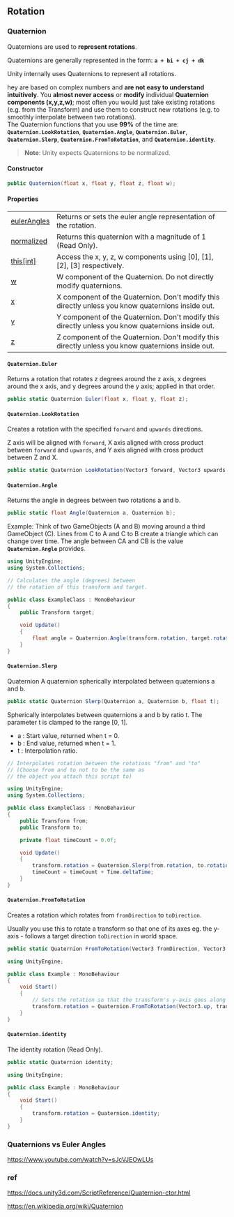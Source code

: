 ## Rotation

### Quaternion
Quaternions are used to **represent rotations**. 

Quaternions are generally represented in the form: **`a + bi + cj + dk`**

Unity internally uses Quaternions to represent all rotations.

hey are based on complex numbers and **are not easy to understand intuitively**. 
You **almost never access** or **modify** individual **Quaternion components (x,y,z,w)**; 
most often you would just take existing rotations (e.g. from the Transform) and use them to construct new rotations (e.g. to smoothly interpolate between two rotations). \
The Quaternion functions that you use **99%** of the time are: **`Quaternion.LookRotation`**, **`Quaternion.Angle`**, **`Quaternion.Euler`**, 
**`Quaternion.Slerp`**, **`Quaternion.FromToRotation`**, and **`Quaternion.identity`**.

> **Note**: Unity expects Quaternions to be normalized.

#### Constructor
```cs
public Quaternion(float x, float y, float z, float w);
```

#### Properties

<table class="list"><tbody><tr><td class="lbl"><a href="https://docs.unity3d.com/ScriptReference/Quaternion.htmlQuaternion-eulerAngles.html">eulerAngles</a></td><td class="desc">Returns or sets the euler angle representation of the rotation.</td></tr><tr><td class="lbl"><a href="https://docs.unity3d.com/ScriptReference/Quaternion.htmlQuaternion-normalized.html">normalized</a></td><td class="desc">Returns this quaternion with a magnitude of 1 (Read Only).</td></tr><tr><td class="lbl"><a href="https://docs.unity3d.com/ScriptReference/Quaternion.htmlQuaternion.Index_operator.html">this[int]</a></td><td class="desc">Access the x, y, z, w components using [0], [1], [2], [3] respectively.</td></tr><tr><td class="lbl"><a href="https://docs.unity3d.com/ScriptReference/Quaternion.htmlQuaternion-w.html">w</a></td><td class="desc">W component of the Quaternion. Do not directly modify quaternions.</td></tr><tr><td class="lbl"><a href="https://docs.unity3d.com/ScriptReference/Quaternion.htmlQuaternion-x.html">x</a></td><td class="desc">X component of the Quaternion. Don't modify this directly unless you know quaternions inside out.</td></tr><tr><td class="lbl"><a href="https://docs.unity3d.com/ScriptReference/Quaternion.htmlQuaternion-y.html">y</a></td><td class="desc">Y component of the Quaternion. Don't modify this directly unless you know quaternions inside out.</td></tr><tr><td class="lbl"><a href="https://docs.unity3d.com/ScriptReference/Quaternion.htmlQuaternion-z.html">z</a></td><td class="desc">Z component of the Quaternion. Don't modify this directly unless you know quaternions inside out.</td></tr></tbody></table>

#### `Quaternion.Euler`
Returns a rotation that rotates z degrees around the z axis, x degrees around the x axis, and y degrees around the y axis; applied in that order.
```cs
public static Quaternion Euler(float x, float y, float z);
```

#### `Quaternion.LookRotation`
Creates a rotation with the specified `forward` and `upwards` directions.

Z axis will be aligned with `forward`, X axis aligned with cross product between `forward` and `upwards`, and Y axis aligned with cross product between Z and X.

```cs
public static Quaternion LookRotation(Vector3 forward, Vector3 upwards = Vector3.up);
```


#### `Quaternion.Angle`

Returns the angle in degrees between two rotations a and b.
```cs
public static float Angle(Quaternion a, Quaternion b);
```
Example: Think of two GameObjects (A and B) moving around a third GameObject (C). Lines from C to A and C to B create a triangle which can change over time. The angle between CA and CB is the value **`Quaternion.Angle`** provides.

```cs
using UnityEngine;
using System.Collections;

// Calculates the angle (degrees) between
// the rotation of this transform and target.

public class ExampleClass : MonoBehaviour
{
    public Transform target;

    void Update()
    {
        float angle = Quaternion.Angle(transform.rotation, target.rotation);
    }
}
```

#### `Quaternion.Slerp`

Quaternion A quaternion spherically interpolated between quaternions a and b.
```cs
public static Quaternion Slerp(Quaternion a, Quaternion b, float t);
```
Spherically interpolates between quaternions a and b by ratio t. The parameter t is clamped to the range [0, 1].


- a : Start value, returned when t = 0. 
- b : End value, returned when t = 1. 
- t : Interpolation ratio.

```cs
// Interpolates rotation between the rotations "from" and "to"
// (Choose from and to not to be the same as
// the object you attach this script to)

using UnityEngine;
using System.Collections;

public class ExampleClass : MonoBehaviour
{
    public Transform from;
    public Transform to;

    private float timeCount = 0.0f;

    void Update()
    {
        transform.rotation = Quaternion.Slerp(from.rotation, to.rotation, timeCount);
        timeCount = timeCount + Time.deltaTime;
    }
}
```


#### `Quaternion.FromToRotation`

Creates a rotation which rotates from `fromDirection` to `toDirection`.

Usually you use this to rotate a transform so that one of its axes eg. the y-axis - follows a target direction `toDirection` in world space.



```cs
public static Quaternion FromToRotation(Vector3 fromDirection, Vector3 toDirection);
```

```cs
using UnityEngine;

public class Example : MonoBehaviour
{
    void Start()
    {
        // Sets the rotation so that the transform's y-axis goes along the z-axis
        transform.rotation = Quaternion.FromToRotation(Vector3.up, transform.forward);
    }
}
```

#### `Quaternion.identity`

The identity rotation (Read Only).
```cs
public static Quaternion identity;
```

```cs
using UnityEngine;

public class Example : MonoBehaviour
{
    void Start()
    {
        transform.rotation = Quaternion.identity;
    }
}
```

### Quaternions vs Euler Angles


https://www.youtube.com/watch?v=sJcVJEOwLUs

### ref
https://docs.unity3d.com/ScriptReference/Quaternion-ctor.html

https://en.wikipedia.org/wiki/Quaternion


